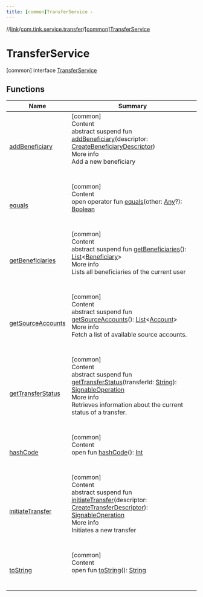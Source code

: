 ```yaml
---
title: [common]TransferService -
---
```

//[link](../../index.md)/[com.tink.service.transfer](../index.md)/[[common]TransferService](index.md)



# TransferService  
 [common] interface [TransferService](index.md)   


## Functions  
  
|  Name|  Summary| 
|---|---|
| <a name="com.tink.service.transfer/TransferService/addBeneficiary/#com.tink.service.transfer.CreateBeneficiaryDescriptor/PointingToDeclaration/"></a>[addBeneficiary](add-beneficiary.md)| <a name="com.tink.service.transfer/TransferService/addBeneficiary/#com.tink.service.transfer.CreateBeneficiaryDescriptor/PointingToDeclaration/"></a>[common]  <br>Content  <br>abstract suspend fun [addBeneficiary](add-beneficiary.md)(descriptor: [CreateBeneficiaryDescriptor](../[common]-create-beneficiary-descriptor/index.md))  <br>More info  <br>Add a new beneficiary  <br><br><br>
| <a name="kotlin/Any/equals/#kotlin.Any?/PointingToDeclaration/"></a>[equals](../../com.tink.service.user/[common]-user-profile-service-impl/index.md#%5Bkotlin%2FAny%2Fequals%2F%23kotlin.Any%3F%2FPointingToDeclaration%2F%5D%2FFunctions%2F1647702525)| <a name="kotlin/Any/equals/#kotlin.Any?/PointingToDeclaration/"></a>[common]  <br>Content  <br>open operator fun [equals](../../com.tink.service.user/[common]-user-profile-service-impl/index.md#%5Bkotlin%2FAny%2Fequals%2F%23kotlin.Any%3F%2FPointingToDeclaration%2F%5D%2FFunctions%2F1647702525)(other: [Any](https://kotlinlang.org/api/latest/jvm/stdlib/kotlin/-any/index.html)?): [Boolean](https://kotlinlang.org/api/latest/jvm/stdlib/kotlin/-boolean/index.html)  <br><br><br>
| <a name="com.tink.service.transfer/TransferService/getBeneficiaries/#/PointingToDeclaration/"></a>[getBeneficiaries](get-beneficiaries.md)| <a name="com.tink.service.transfer/TransferService/getBeneficiaries/#/PointingToDeclaration/"></a>[common]  <br>Content  <br>abstract suspend fun [getBeneficiaries](get-beneficiaries.md)(): [List](https://kotlinlang.org/api/latest/jvm/stdlib/kotlin.collections/-list/index.html)<[Beneficiary](../../com.tink.model.transfer/[common]-beneficiary/index.md)>  <br>More info  <br>Lists all beneficiaries of the current user  <br><br><br>
| <a name="com.tink.service.transfer/TransferService/getSourceAccounts/#/PointingToDeclaration/"></a>[getSourceAccounts](get-source-accounts.md)| <a name="com.tink.service.transfer/TransferService/getSourceAccounts/#/PointingToDeclaration/"></a>[common]  <br>Content  <br>abstract suspend fun [getSourceAccounts](get-source-accounts.md)(): [List](https://kotlinlang.org/api/latest/jvm/stdlib/kotlin.collections/-list/index.html)<[Account](../../com.tink.model.account/[common]-account/index.md)>  <br>More info  <br>Fetch a list of available source accounts.  <br><br><br>
| <a name="com.tink.service.transfer/TransferService/getTransferStatus/#kotlin.String/PointingToDeclaration/"></a>[getTransferStatus](get-transfer-status.md)| <a name="com.tink.service.transfer/TransferService/getTransferStatus/#kotlin.String/PointingToDeclaration/"></a>[common]  <br>Content  <br>abstract suspend fun [getTransferStatus](get-transfer-status.md)(transferId: [String](https://kotlinlang.org/api/latest/jvm/stdlib/kotlin/-string/index.html)): [SignableOperation](../../com.tink.model.transfer/[common]-signable-operation/index.md)  <br>More info  <br>Retrieves information about the current status of a transfer.  <br><br><br>
| <a name="kotlin/Any/hashCode/#/PointingToDeclaration/"></a>[hashCode](../../com.tink.service.user/[common]-user-profile-service-impl/index.md#%5Bkotlin%2FAny%2FhashCode%2F%23%2FPointingToDeclaration%2F%5D%2FFunctions%2F1647702525)| <a name="kotlin/Any/hashCode/#/PointingToDeclaration/"></a>[common]  <br>Content  <br>open fun [hashCode](../../com.tink.service.user/[common]-user-profile-service-impl/index.md#%5Bkotlin%2FAny%2FhashCode%2F%23%2FPointingToDeclaration%2F%5D%2FFunctions%2F1647702525)(): [Int](https://kotlinlang.org/api/latest/jvm/stdlib/kotlin/-int/index.html)  <br><br><br>
| <a name="com.tink.service.transfer/TransferService/initiateTransfer/#com.tink.service.transfer.CreateTransferDescriptor/PointingToDeclaration/"></a>[initiateTransfer](initiate-transfer.md)| <a name="com.tink.service.transfer/TransferService/initiateTransfer/#com.tink.service.transfer.CreateTransferDescriptor/PointingToDeclaration/"></a>[common]  <br>Content  <br>abstract suspend fun [initiateTransfer](initiate-transfer.md)(descriptor: [CreateTransferDescriptor](../[common]-create-transfer-descriptor/index.md)): [SignableOperation](../../com.tink.model.transfer/[common]-signable-operation/index.md)  <br>More info  <br>Initiates a new transfer  <br><br><br>
| <a name="kotlin/Any/toString/#/PointingToDeclaration/"></a>[toString](../../com.tink.service.user/[common]-user-profile-service-impl/index.md#%5Bkotlin%2FAny%2FtoString%2F%23%2FPointingToDeclaration%2F%5D%2FFunctions%2F1647702525)| <a name="kotlin/Any/toString/#/PointingToDeclaration/"></a>[common]  <br>Content  <br>open fun [toString](../../com.tink.service.user/[common]-user-profile-service-impl/index.md#%5Bkotlin%2FAny%2FtoString%2F%23%2FPointingToDeclaration%2F%5D%2FFunctions%2F1647702525)(): [String](https://kotlinlang.org/api/latest/jvm/stdlib/kotlin/-string/index.html)  <br><br><br>

